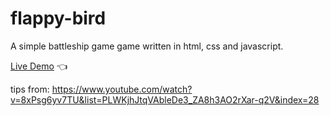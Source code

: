 # flappy-bird

A simple battleship game game written in html, css and javascript.

[Live Demo](https://chicco4.github.io/flappy-bird/) :point_left:

tips from: https://www.youtube.com/watch?v=8xPsg6yv7TU&list=PLWKjhJtqVAbleDe3_ZA8h3AO2rXar-q2V&index=28
